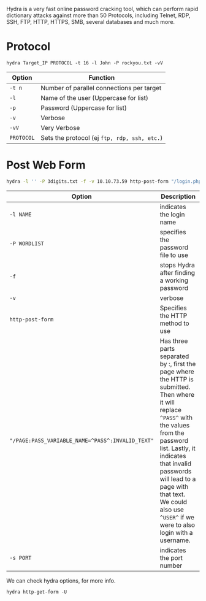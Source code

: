 Hydra is a very fast online password cracking tool, which can perform rapid dictionary attacks against more than 50 Protocols, including Telnet, RDP, SSH, FTP, HTTP, HTTPS, SMB, several databases and much more.

# Protocol
```shell
hydra Target_IP PROTOCOL -t 16 -l John -P rockyou.txt -vV 
```

| Option     | Function                                     |
| ---------- | -------------------------------------------- |
| `-t n`     | Number of parallel connections per target    |
| `-l`       | Name of the user (Uppercase for list)        |
| `-p`       | Password (Uppercase for list)                |
| `-v`       | Verbose                                      |
| `-vV`      | Very Verbose                                 |
| `PROTOCOL` | Sets the protocol (ej `ftp, rdp, ssh, etc.`) |


# Post Web Form
```sh
hydra -l '' -P 3digits.txt -f -v 10.10.73.59 http-post-form "/login.php:pin=^PASS^:Access denied" -s 8000
```

| Option                                               | Description                                                                                                                                                                                                                                                                                                     |
| ---------------------------------------------------- | --------------------------------------------------------------------------------------------------------------------------------------------------------------------------------------------------------------------------------------------------------------------------------------------------------------- |
| `-l NAME`                                            | indicates the login name                                                                                                                                                                                                                                                                                        |
| `-P WORDLIST`                                        | specifies the password file to use                                                                                                                                                                                                                                                                              |
| `-f`                                                 | stops Hydra after finding a working password                                                                                                                                                                                                                                                                    |
| `-v`                                                 | verbose                                                                                                                                                                                                                                                                                                         |
| `http-post-form`                                     | Specifies the HTTP method to use                                                                                                                                                                                                                                                                                |
| `"/PAGE:PASS_VARIABLE_NAME=^PASS^:INVALID_TEXT"`<br> | Has three parts separated by :, first the page where the HTTP is submitted. Then where it will replace `^PASS^` with the values from the password list. Lastly, it indicates that invalid passwords will lead to a page with that text.<br>We could also use `^USER^` if we were to also login with a username. |
| `-s PORT`                                            | indicates the port number                                                                                                                                                                                                                                                                                       |

We can check hydra options, for more info. 
```shell
hydra http-get-form -U
```